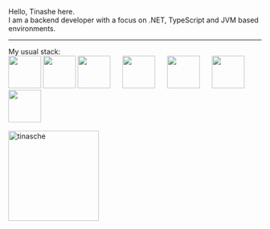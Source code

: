 Hello, Tinashe here. <br> 
I am a backend developer with a focus on .NET, TypeScript and JVM based environments.
<hr>
My usual stack:
<div>
<!-- <img src="https://cdn.jsdelivr.net/gh/devicons/devicon/icons/azure/azure-original.svg" style="margin-right:20px;" width="65px" />  -->
<img src="https://cdn.jsdelivr.net/gh/devicons/devicon/icons/amazonwebservices/amazonwebservices-original.svg" width="65px" />
<img src="https://cdn.jsdelivr.net/gh/devicons/devicon/icons/angularjs/angularjs-plain.svg" width="65px" />
<img src="https://cdn.jsdelivr.net/gh/devicons/devicon/icons/dotnetcore/dotnetcore-original.svg" style="margin-right:20px;" width="65px"/>                
<!-- <img src="https://cdn.jsdelivr.net/gh/devicons/devicon/icons/java/java-original.svg" width="65px" /> -->
<img src="https://cdn.jsdelivr.net/gh/devicons/devicon/icons/kotlin/kotlin-plain.svg" style="margin-right:20px;" width="65px" />
<img src="https://cdn.jsdelivr.net/gh/devicons/devicon/icons/typescript/typescript-original.svg" style="margin-right:20px;" width="65px"/>
<img src="https://cdn.jsdelivr.net/gh/devicons/devicon/icons/microsoftsqlserver/microsoftsqlserver-plain-wordmark.svg" style="margin-right:20px;" width="65px"/>
<i class="devicon-microsoftsqlserver-plain-wordmark" style="margin-right:20px;" width="65px"></i>          
<img src="https://cdn.jsdelivr.net/gh/devicons/devicon/icons/postgresql/postgresql-original-wordmark.svg" style="margin-right:20px;" width="65px"/>
<br>
<br>
<img height="180em" show_icons=true align="center" src="https://github-readme-stats.vercel.app/api/top-langs?username=tinasche&show_icons=true&locale=en&layout=compact&langs_count=8&theme=slateorange" alt="tinasche"/>
</div>     
<!--<img src="https://img.shields.io/badge/Amazon_AWS-FF9900?style=for-the-badge&logo=amazonaws&logoColor=white"/>
<img src="https://img.shields.io/badge/microsoft%20azure-0089D6?style=for-the-badge&logo=microsoft-azure&logoColor=white"/>-->
